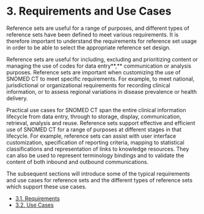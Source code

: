 # 3. Requirements and Use Cases

Reference sets are useful for a range of purposes, and different types of reference sets have been defined to meet various requirements. It is therefore important to understand the requirements for reference set usage in order to be able to select the appropriate reference set design.

Reference sets are useful for including, excluding and prioritizing content or managing the use of codes for data entry**,** communication or analysis purposes. Reference sets are important when customizing the use of SNOMED CT to meet specific requirements. For example, to meet national, jurisdictional or organizational requirements for recording clinical information, or to assess regional variations in disease prevalence or health delivery. 

Practical use cases for SNOMED CT span the entire clinical information lifecycle from data entry, through to storage, display, communication, retrieval, analysis and reuse. Reference sets support effective and efficient use of SNOMED CT for a range of purposes at different stages in that lifecycle. For example, reference sets can assist with user interface customization, specification of reporting criteria, mapping to statistical classifications and representation of links to knowledge resources. They can also be used to represent terminology bindings and to validate the content of both inbound and outbound communications.

The subsequent sections will introduce some of the typical requirements and use cases for reference sets and the different types of reference sets which support these use cases.

  * [3.1. Requirements](3.1.-Requirements_35985503.html)
  * [3.2. Use Cases](3.2.-Use-Cases_35985535.html)

